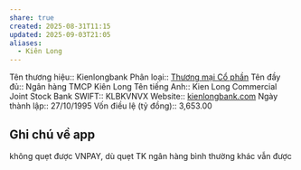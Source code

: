 ```yaml
---
share: true
created: 2025-08-31T11:15
updated: 2025-09-03T21:05
aliases:
  - Kiên Long
---
```

Tên thương hiệu:: Kienlongbank
Phân loại:: [Thương mại Cổ phần](Th%C6%B0%C6%A1ng%20m%E1%BA%A1i%20C%E1%BB%95%20ph%E1%BA%A7n.md)
Tên đầy đủ:: Ngân hàng TMCP Kiên Long
Tên tiếng Anh:: Kien Long Commercial Joint Stock Bank
SWIFT:: KLBKVNVX
Website:: [kienlongbank.com](kienlongbank.com)
Ngày thành lập:: 27/10/1995
Vốn điều lệ (tỷ đồng):: 3,653.00

## Ghi chú về app
không quẹt được VNPAY, dù quẹt TK ngân hàng bình thường khác vẫn được